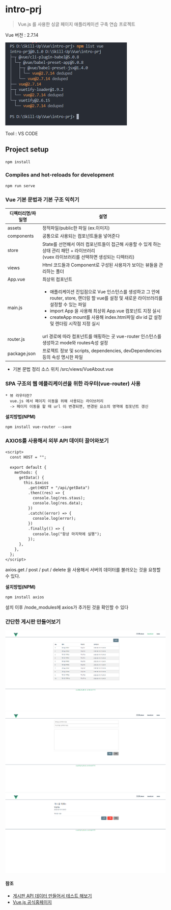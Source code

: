 # intro-prj

> Vue.js 를 사용한 싱글 페이지 애플리케이션 구축 연습 프로젝트 

Vue 버전 : 2.7.14   

![Vue 버전](image.png)

Tool : VS CODE

## Project setup
```
npm install
```

### Compiles and hot-reloads for development
```
npm run serve
```

### Vue 기본 문법과  기본 구조 익히기

| 디렉터리명/파일명 | 설명 |
| --------------- | ---- |
| assets | 정적파일/public한 파일 (ex.이미지) |
| components | 공통으로 사용되는 컴포넌트들을 넣어준다 |
| store | State를 선언해서 여러 컴포넌트들이 접근해 사용할 수 있게 하는 상태 관리 패턴 + 라이브러리  <br/> (vuex 라이브러리를 선택하면 생성되는 디렉터리) |
| views | Html 코드들과 Component로 구성된 사용자가 보이는 뷰들을 관리하는 폴더 |
| App.vue | 최상위 컴포넌트 | 
| main.js | <ul><li>애플리케이션 진입점으로 Vue 인스턴스를 생성하고 그 안에 router, store, 랜더링 할 vue를 설정 및 새로운 라이브러리를 설정할 수 있는 파일<li>import App 을 사용해 최상위 App.vue 컴포넌트 지정 실시</li><li>createApp mount를 사용해 index.html파일 div id 값 설정 및 렌더링 시작점 지정 실시</li></ul>|
| router.js | url 경로에 따라 컴포넌트를 매핑하는 곳  vue-router 인스턴스를 생성하고 mode와 routes속성 설정 |
| package.json | 프로젝트 정보 및 scripts, dependencies, devDependencies 등의 속성 명시한 파일| 
* 기본 문법 정리 소스 위치 /src/views/VueAbout.vue


### SPA 구조의 웹 에플리케이션을 위한 라우터(vue-router) 사용

    * 뷰 라우터란?
      vue.js 에서 페이지 이동을 위해 사용되는 라이브러리
      -> 페이지 이동을 할 때 url 이 변경되면, 변경된 요소의 영역에 컴포넌트 갱신

**설치방법(NPM)**

    npm install vue-router --save

### AXIOS를 사용해서 외부 API 데이터 끌어와보기

```
<script>
  const HOST = "";

  export default {
    methods: {
      getData() {
        this.$axios
          .get(HOST + "/api/getData")
          .then((res) => {
            console.log(res.staus);
            console.log(res.data);
          })
          .catch((error) => {
            console.log(error);
          })
          .finally(() => {
            console.log("항상 마지막에 실행");
          });
      },
    },
  };
</script>
```

axios.get / post / put / delete 을 사용해서 서버의 데이터를 불러오는 것을 요청할 수 있다.

**설치방법(NPM)**

    npm install axios

설치 이후 /node_modules에 axios가 추가된 것을 확인할 수 있다

### 간단한 게시판 만들어보기
![BoardList](image-1.png)
![BoardWrite](image-2.png)
![BoardDetail](image-3.png)

#### 참조 
* [게시판 API 데이터 만들어서 테스트 해보기](https://github.com/koko9779/Skill-Up/tree/master/JPA/vue-backboard)
* [Vue.js 공식홈페이지](https://v2.ko.vuejs.org/v2/guide)
